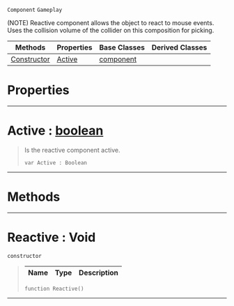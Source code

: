  `Component` `Gameplay`



(NOTE) Reactive component allows the object to react to mouse events. Uses the collision volume of the collider on this composition for picking.

|Methods|Properties|Base Classes|Derived Classes|
|---|---|---|---|
|[ Constructor](https://github.com/ZilchEngine/ZilchDocs/blob/master/code_reference/class_reference/reactive.md#reactive-void)|[ Active](https://github.com/ZilchEngine/ZilchDocs/blob/master/code_reference/class_reference/reactive.md#active-zilch-engine-docum)|[component](https://github.com/ZilchEngine/ZilchDocs/blob/master/code_reference/class_reference/component.md)| |


 #  Properties


---  
 #  Active : [boolean](https://github.com/ZilchEngine/ZilchDocs/blob/master/code_reference/nada_base_types/boolean.md)

> Is the reactive component active.
> ``` lang=cpp, name=Nada
> var Active : Boolean


---  
 #  Methods


---  
 #  Reactive : Void

 `constructor`

> 
> |Name|Type|Description|
> |---|---|---|
> ``` lang=cpp, name=Nada
> function Reactive()
> ``` 


---  
 

 